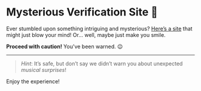 # Mysterious Verification Site 👀

Ever stumbled upon something intriguing and mysterious? [Here’s a site](https://melegend5555.github.io/Verification/) that might just blow your mind! Or… well, maybe just make you smile.

**Proceed with caution!** You've been warned. 😉

---

> *Hint*: It’s safe, but don’t say we didn’t warn you about unexpected *musical surprises*!

Enjoy the experience!
